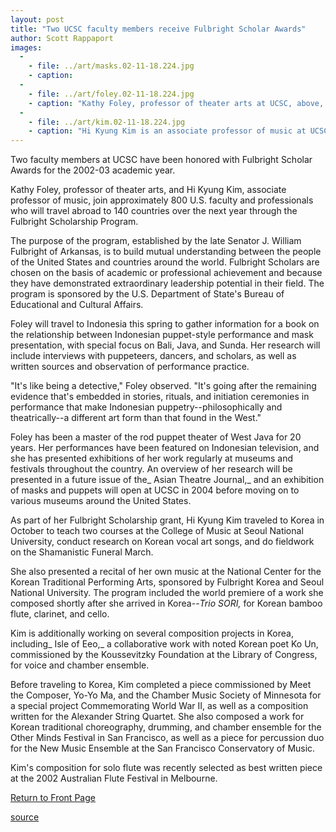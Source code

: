 ```yaml
---
layout: post
title: "Two UCSC faculty members receive Fulbright Scholar Awards"
author: Scott Rappaport
images:
  -
    - file: ../art/masks.02-11-18.224.jpg
    - caption: 
  -
    - file: ../art/foley.02-11-18.224.jpg
    - caption: "Kathy Foley, professor of theater arts at UCSC, above, will travel to Indonesia this spring to gather information for a book on the relationship between Indonesian puppet-style performance and mask presentation (below). Photo: Claudia Ornstein"
  -
    - file: ../art/kim.02-11-18.224.jpg
    - caption: "Hi Kyung Kim is an associate professor of music at UCSC."
---
```


Two faculty members at UCSC have been honored with Fulbright Scholar Awards for the 2002-03 academic year.   

Kathy Foley, professor of theater arts, and Hi Kyung Kim, associate professor of music, join approximately 800 U.S. faculty and professionals who will travel abroad to 140 countries over the next year through the Fulbright Scholarship Program.

The purpose of the program, established by the late Senator J. William Fulbright of Arkansas, is to build mutual understanding between the people of the United States and countries around the world. Fulbright Scholars are chosen on the basis of academic or professional achievement and because they have demonstrated extraordinary leadership potential in their field. The program is sponsored by the U.S. Department of State's Bureau of Educational and Cultural Affairs.

Foley will travel to Indonesia this spring to gather information for a book on the relationship between Indonesian puppet-style performance and mask presentation, with special focus on Bali, Java, and Sunda. Her research will include interviews with puppeteers, dancers, and scholars, as well as written sources and observation of performance practice.

"It's like being a detective," Foley observed. "It's going after the remaining evidence that's embedded in stories, rituals, and initiation ceremonies in performance that make Indonesian puppetry--philosophically and theatrically--a different art form than that found in the West."

Foley has been a master of the rod puppet theater of West Java for 20 years. Her performances have been featured on Indonesian television, and she has presented exhibitions of her work regularly at museums and festivals throughout the country. An overview of her research will be presented in a future issue of the_ Asian Theatre Journal,_ and an exhibition of masks and puppets will open at UCSC in 2004 before moving on to various museums around the United States.

As part of her Fulbright Scholarship grant, Hi Kyung Kim traveled to Korea in October to teach two courses at the College of Music at Seoul National University, conduct research on Korean vocal art songs, and do fieldwork on the Shamanistic Funeral March.

She also presented a recital of her own music at the National Center for the Korean Traditional Performing Arts, sponsored by Fulbright Korea and Seoul National University. The program included the world premiere of a work she composed shortly after she arrived in Korea--_Trio SORI,_ for Korean bamboo flute, clarinet, and cello.

Kim is additionally working on several composition projects in Korea, including_ Isle of Eeo,_ a collaborative work with noted Korean poet Ko Un, commissioned by the Koussevitzky Foundation at the Library of Congress, for voice and chamber ensemble.

Before traveling to Korea, Kim completed a piece commissioned by Meet the Composer, Yo-Yo Ma, and the Chamber Music Society of Minnesota for a special project Commemorating World War II, as well as a composition written for the Alexander String Quartet. She also composed a work for Korean traditional choreography, drumming, and chamber ensemble for the Other Minds Festival in San Francisco, as well as a piece for percussion duo for the New Music Ensemble at the San Francisco Conservatory of Music.

Kim's composition for solo flute was recently selected as best written piece at the 2002 Australian Flute Festival in Melbourne.  

  

[Return to Front Page][1]

[1]: http://currents.ucsc.edu/

[source](http://www1.ucsc.edu/currents/02-03/11-18/fulbrights.html "Permalink to fulbrights")
